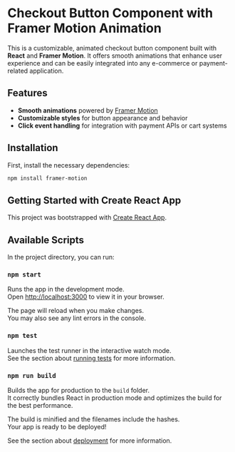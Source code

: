 # Checkout Button Component with Framer Motion Animation

This is a customizable, animated checkout button component built with **React** and **Framer Motion**. It offers smooth animations that enhance user experience and can be easily integrated into any e-commerce or payment-related application.

## Features

- **Smooth animations** powered by [Framer Motion](https://www.framer.com/motion/)
- **Customizable styles** for button appearance and behavior
- **Click event handling** for integration with payment APIs or cart systems

## Installation

First, install the necessary dependencies:

```bash
npm install framer-motion

```

## Getting Started with Create React App

This project was bootstrapped with [Create React App](https://github.com/facebook/create-react-app).

## Available Scripts

In the project directory, you can run:

### `npm start`

Runs the app in the development mode.\
Open [http://localhost:3000](http://localhost:3000) to view it in your browser.

The page will reload when you make changes.\
You may also see any lint errors in the console.

### `npm test`

Launches the test runner in the interactive watch mode.\
See the section about [running tests](https://facebook.github.io/create-react-app/docs/running-tests) for more information.

### `npm run build`

Builds the app for production to the `build` folder.\
It correctly bundles React in production mode and optimizes the build for the best performance.

The build is minified and the filenames include the hashes.\
Your app is ready to be deployed!

See the section about [deployment](https://facebook.github.io/create-react-app/docs/deployment) for more information.
